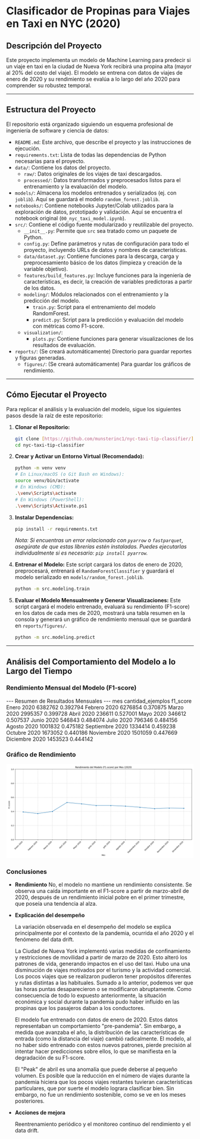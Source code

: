 # Clasificador de Propinas para Viajes en Taxi en NYC (2020)

## Descripción del Proyecto
Este proyecto implementa un modelo de Machine Learning para predecir si un viaje en taxi en la ciudad de Nueva York recibirá una propina alta (mayor al 20% del costo del viaje). El modelo se entrena con datos de viajes de enero de 2020 y su rendimiento se evalúa a lo largo del año 2020 para comprender su robustez temporal.

---

## Estructura del Proyecto
El repositorio está organizado siguiendo un esquema profesional de ingeniería de software y ciencia de datos:

* `README.md`: Este archivo, que describe el proyecto y las instrucciones de ejecución.
* `requirements.txt`: Lista de todas las dependencias de Python necesarias para el proyecto.
* `data/`: Contiene los datos del proyecto.
    * `raw/`: Datos originales de los viajes de taxi descargados.
    * `processed/`: Datos transformados y preprocesados listos para el entrenamiento y la evaluación del modelo.
* `models/`: Almacena los modelos entrenados y serializados (ej. con `joblib`). Aquí se guardará el modelo `random_forest.joblib`.
* `notebooks/`: Contiene notebooks Jupyter/Colab utilizados para la exploración de datos, prototipado y validación. Aquí se encuentra el notebook original (`00_nyc_taxi_model.ipynb`).
* `src/`: Contiene el código fuente modularizado y reutilizable del proyecto.
    * `__init__.py`: Permite que `src` sea tratado como un paquete de Python.
    * `config.py`: Define parámetros y rutas de configuración para todo el proyecto, incluyendo URLs de datos y nombres de características.
    * `data/dataset.py`: Contiene funciones para la descarga, carga y preprocesamiento básico de los datos (limpieza y creación de la variable objetivo).
    * `features/build_features.py`: Incluye funciones para la ingeniería de características, es decir, la creación de variables predictoras a partir de los datos.
    * `modeling/`: Módulos relacionados con el entrenamiento y la predicción del modelo.
        * `train.py`: Script para el entrenamiento del modelo RandomForest.
        * `predict.py`: Script para la predicción y evaluación del modelo con métricas como F1-score.
    * `visualization/`:
        * `plots.py`: Contiene funciones para generar visualizaciones de los resultados de evaluación.
* `reports/`: (Se creará automáticamente) Directorio para guardar reportes y figuras generadas.
    * `figures/`: (Se creará automáticamente) Para guardar los gráficos de rendimiento.

---

## Cómo Ejecutar el Proyecto
Para replicar el análisis y la evaluación del modelo, sigue los siguientes pasos desde la raíz de este repositorio:

1.  **Clonar el Repositorio:**
    ```bash
    git clone [https://github.com/munsterinc1/nyc-taxi-tip-classifier/]
    cd nyc-taxi-tip-classifier
    ```

2.  **Crear y Activar un Entorno Virtual (Recomendado):**
    ```bash
    python -m venv venv
    # En Linux/macOS (o Git Bash en Windows):
    source venv/bin/activate
    # En Windows (CMD):
    .\venv\Scripts\activate
    # En Windows (PowerShell):
    .\venv\Scripts\Activate.ps1
    ```

3.  **Instalar Dependencias:**
    ```bash
    pip install -r requirements.txt
    ```
    *Nota: Si encuentras un error relacionado con `pyarrow` o `fastparquet`, asegúrate de que estas librerías estén instaladas. Puedes ejecutarlas individualmente si es necesario: `pip install pyarrow`.*

4.  **Entrenar el Modelo:**
    Este script cargará los datos de enero de 2020, preprocesará, entrenará el `RandomForestClassifier` y guardará el modelo serializado en `models/random_forest.joblib`.
    ```bash
    python -m src.modeling.train
    ```

5.  **Evaluar el Modelo Mensualmente y Generar Visualizaciones:**
    Este script cargará el modelo entrenado, evaluará su rendimiento (F1-score) en los datos de cada mes de 2020, mostrará una tabla resumen en la consola y generará un gráfico de rendimiento mensual que se guardará en `reports/figures/`.
    ```bash
    python -m src.modeling.predict
    ```
---

## Análisis del Comportamiento del Modelo a lo Largo del Tiempo

### Rendimiento Mensual del Modelo (F1-score)
--- Resumen de Resultados Mensuales ---
            mes  cantidad_ejemplos  f1_score
     Enero 2020            6382762  0.392794
   Febrero 2020            6276854  0.370875
     Marzo 2020            2995357  0.399728
     Abril 2020             236611  0.527001
      Mayo 2020             346612  0.507537
     Junio 2020             546843  0.484074
     Julio 2020             796346  0.484156
    Agosto 2020            1001832  0.475182
Septiembre 2020            1334414  0.459238
   Octubre 2020            1673052  0.440186
 Noviembre 2020            1501059  0.447669
 Diciembre 2020            1453523  0.444142

### Gráfico de Rendimiento

![Rendimiento del Modelo F1-score Mensual](reports/figures/f1_score_monthly_performance.png)

### Conclusiones

* **Rendimiento**
    No, el modelo no mantiene un rendimiento consistente. Se observa una caída importante en el F1-score a partir de marzo-abril de 2020, después de un rendimiento inicial pobre en el primer trimestre, que poseía una tendencia al alza.

* **Explicación del desempeño**
    
    La variación observada en el desempeño del modelo se explica principalmente por el contexto de la pandemia, ocurrida el año 2020 y el fenómeno del data drift.

    La Ciudad de Nueva York implementó varias medidas de confinamiento y restricciones de movilidad a partir de marzo de 2020. Esto alteró los patrones de vida, generando impactos en el uso del taxi. Hubo una una disminución de viajes motivados por el turismo y la actividad comercial. Los pocos viajes que se realizaron pudieron tener propósitos diferentes y rutas distintas a las habituales. Sumado a lo anterior, podemos ver que las horas puntas desaparecieron o se modificaron abruptamente. Como consecuencia de todo lo expuesto anteriormente, la situación económica y social durante la pandemia pudo haber influido en las propinas que los pasajeros daban a los conductores.

    El modelo fue entrenado con datos de enero de 2020. Estos datos representaban un comportamiento "pre-pandemia". Sin embargo, a medida que avanzaba el año, la distribución de las características de entrada (como la distancia del viaje) cambió radicalmente. El modelo, al no haber sido entrenado con estos nuevos patrones, pierde precisión al intentar hacer predicciones sobre ellos, lo que se manifiesta en la degradación de su F1-score.

    El "Peak" de abril es una anomalía que puede deberse al pequeño volumen. Es posible que la reducción en el número de viajes durante la pandemia hiciera que los pocos viajes restantes tuvieran características particulares, que por suerte el modelo lograra clasificar bien. Sin embargo, no fue un rendimiento sostenible, como se ve en los meses posteriores.

* **Acciones de mejora**

    Reentrenamiento periódico y el monitoreo continuo del rendimiento y el data drift.